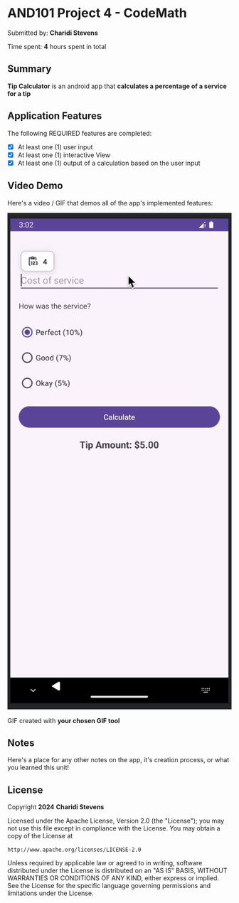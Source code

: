 <!-- (This is a comment) INSTRUCTIONS: Go through this page and fill out any **bolded** entries with their correct values.-->

# AND101 Project 4 - CodeMath

Submitted by: **Charidi Stevens**

Time spent: **4** hours spent in total

## Summary

**Tip Calculator** is an android app that **calculates a percentage of a service for a tip**

## Application Features

The following REQUIRED features are completed:

- [X] At least one (1) user input
- [X] At least one (1) interactive View
- [X] At least one (1) output of a calculation based on the user input

## Video Demo

Here's a video / GIF that demos all of the app's implemented features:

<img src="ScreenRecording2024-10-11at3.02.49PM-ezgif.com-video-to-gif-converter.gif" width='700px' alt='Video Walkthrough'>

GIF created with **your chosen GIF tool**

<!-- Recommended tools:
- [Kap](https://getkap.co/) for macOS
- [ScreenToGif](https://www.screentogif.com/) for Windows
- [peek](https://github.com/phw/peek) for Linux. -->

## Notes

Here's a place for any other notes on the app, it's creation process, or what you learned this unit!

## License

Copyright **2024** **Charidi Stevens**

Licensed under the Apache License, Version 2.0 (the "License");
you may not use this file except in compliance with the License.
You may obtain a copy of the License at

    http://www.apache.org/licenses/LICENSE-2.0

Unless required by applicable law or agreed to in writing, software
distributed under the License is distributed on an "AS IS" BASIS,
WITHOUT WARRANTIES OR CONDITIONS OF ANY KIND, either express or implied.
See the License for the specific language governing permissions and
limitations under the License.
